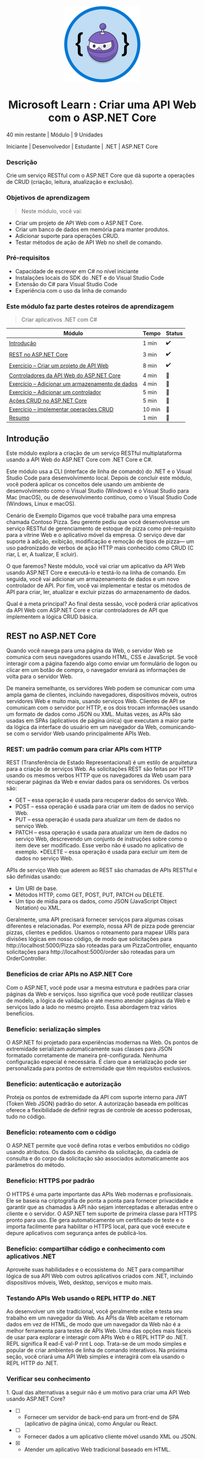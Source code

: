 <div align="center">
   <img src="./assets/microsoft.svg">
   <h1>Microsoft Learn : Criar uma API Web com o ASP.NET Core</h1>
</div>

40 min restante | Módulo | 9 Unidades

Iniciante | Desenvolvedor | Estudante | .NET | ASP.NET Core

<h3> Descrição </h3>
<p> Crie um serviço RESTful com o ASP.NET Core que dá suporte a operações de CRUD (criação, leitura, atualização e exclusão).</p>

<h3> Objetivos de aprendizagem </h3>

>Neste módulo, você vai:

* Criar um projeto de API Web com o ASP.NET Core.
* Criar um banco de dados em memória para manter produtos.
* Adicionar suporte para operações CRUD.
* Testar métodos de ação de API Web no shell de comando.

<h3> Pré-requisitos </h3>

* Capacidade de escrever em C# no nível iniciante
* Instalações locais do SDK do .NET e do Visual Studio Code
* Extensão do C# para Visual Studio Code
* Experiência com o uso da linha de comando

<h3>Este módulo faz parte destes roteiros de aprendizagem</h3>

> Criar aplicativos .NET com C#

| Módulo                                                                                                                                                | Tempo  | Status |
| ----------------------------------------------------------------------------------------------------------------------------------------------------- | ------ | ------ |
| [Introdução](https://docs.microsoft.com/pt-br/learn/modules/build-web-api-aspnet-core/1-introduction)                                                 | 1 min  | ✔️      |
| [REST no ASP.NET Core](https://docs.microsoft.com/pt-br/learn/modules/build-web-api-aspnet-core/2-what-is-rest-in-aspnet)                             | 3 min  | ✔️      |
| [Exercício – Criar um projeto de API Web](https://docs.microsoft.com/pt-br/learn/modules/build-web-api-aspnet-core/3-exercise-create-web-api)         | 8 min  | ✔️      |
| [Controladores da API Web do ASP.NET Core](https://docs.microsoft.com/pt-br/learn/modules/build-web-api-aspnet-core/4-aspnet-controllers)             | 4 min  | 🚧      |
| [Exercício – Adicionar um armazenamento de dados](https://docs.microsoft.com/pt-br/learn/modules/build-web-api-aspnet-core/5-exercise-add-data-store) | 4 min  | 🚧      |
| [Exercício – Adicionar um controlador](https://docs.microsoft.com/pt-br/learn/modules/build-web-api-aspnet-core/6-exercise-add-controller)            | 5 min  | 🚧      |
| [Ações CRUD no ASP.NET Core](https://docs.microsoft.com/pt-br/learn/modules/build-web-api-aspnet-core/7-crud)                                         | 5 min  | 🚧      |
| [Exercício – implementar operações CRUD](https://docs.microsoft.com/pt-br/learn/modules/build-web-api-aspnet-core/8-exercise-implement-crud)          | 10 min | 🚧      |
| [Resumo](https://docs.microsoft.com/pt-br/learn/modules/build-web-api-aspnet-core/9-summary)                                                          | 1 min  | 🚧      |

<h2>Introdução</h2>

Este módulo explora a criação de um serviço RESTful multiplataforma usando a API Web do ASP.NET Core com .NET Core e C#.

Este módulo usa a CLI (interface de linha de comando) do .NET e o Visual Studio Code para desenvolvimento local. Depois de concluir este módulo, você poderá aplicar os conceitos dele usando um ambiente de desenvolvimento como o Visual Studio (Windows) e o Visual Studio para Mac (macOS), ou de desenvolvimento contínuo, como o Visual Studio Code (Windows, Linux e macOS).

Cenário de Exemplo
Digamos que você trabalhe para uma empresa chamada Contoso Pizza. Seu gerente pediu que você desenvolvesse um serviço RESTful de gerenciamento de estoque de pizza como pré-requisito para a vitrine Web e o aplicativo móvel da empresa. O serviço deve dar suporte à adição, exibição, modificação e remoção de tipos de pizza— um uso padronizado de verbos de ação HTTP mais conhecido como CRUD (C riar, L er, A tualizar, E xcluir).

O que faremos?
Neste módulo, você vai criar um aplicativo da API Web usando ASP.NET Core e executá-lo e testá-lo na linha de comando. Em seguida, você vai adicionar um armazenamento de dados e um novo controlador de API. Por fim, você vai implementar e testar os métodos de API para criar, ler, atualizar e excluir pizzas do armazenamento de dados.

Qual é a meta principal?
Ao final desta sessão, você poderá criar aplicativos da API Web com ASP.NET Core e criar controladores de API que implementem a lógica CRUD básica.

<h2>REST no ASP.NET Core</h2>

Quando você navega para uma página da Web, o servidor Web se comunica com seus navegadores usando HTML, CSS e JavaScript. Se você interagir com a página fazendo algo como enviar um formulário de logon ou clicar em um botão de compra, o navegador enviará as informações de volta para o servidor Web.

De maneira semelhante, os servidores Web podem se comunicar com uma ampla gama de clientes, incluindo navegadores, dispositivos móveis, outros servidores Web e muito mais, usando serviços Web. Clientes de API se comunicam com o servidor por HTTP, e os dois trocam informações usando um formato de dados como JSON ou XML. Muitas vezes, as APIs são usadas em SPAs (aplicativos de página única) que executam a maior parte da lógica da interface do usuário em um navegador da Web, comunicando-se com o servidor Web usando principalmente APIs Web.

<h3>REST: um padrão comum para criar APIs com HTTP</h3>

REST (Transferência de Estado Representacional) é um estilo de arquitetura para a criação de serviços Web. As solicitações REST são feitas por HTTP usando os mesmos verbos HTTP que os navegadores da Web usam para recuperar páginas da Web e enviar dados para os servidores. Os verbos são:

* GET – essa operação é usada para recuperar dados do serviço Web.
* POST – essa operação é usada para criar um item de dados no serviço Web.
* PUT – essa operação é usada para atualizar um item de dados no serviço Web.
* PATCH – essa operação é usada para atualizar um item de dados no serviço Web, descrevendo um conjunto de instruções sobre como o item deve ser modificado. Esse verbo não é usado no aplicativo de exemplo.
*DELETE – essa operação é usada para excluir um item de dados no serviço Web.

APIs de serviço Web que aderem ao REST são chamadas de APIs RESTful e são definidas usando:

* Um URI de base.
* Métodos HTTP, como GET, POST, PUT, PATCH ou DELETE.
* Um tipo de mídia para os dados, como JSON (JavaScript Object Notation) ou XML.

Geralmente, uma API precisará fornecer serviços para algumas coisas diferentes e relacionadas. Por exemplo, nossa API de pizza pode gerenciar pizzas, clientes e pedidos. Usamos o roteamento para mapear URIs para divisões lógicas em nosso código, de modo que solicitações para http://localhost:5000/Pizza são roteadas para um PizzaController, enquanto solicitações para http://localhost:5000/order são roteadas para um OrderController.

<h3>Benefícios de criar APIs no ASP.NET Core</h3>

Com o ASP.NET, você pode usar a mesma estrutura e padrões para criar páginas da Web e serviços. Isso significa que você pode reutilizar classes de modelo, a lógica de validação e até mesmo atender páginas da Web e serviços lado a lado no mesmo projeto. Essa abordagem traz vários benefícios.

<h3>Benefício: serialização simples</h3>

O ASP.NET foi projetado para experiências modernas na Web. Os pontos de extremidade serializam automaticamente suas classes para JSON formatado corretamente de maneira pré-configurada. Nenhuma configuração especial é necessária. É claro que a serialização pode ser personalizada para pontos de extremidade que têm requisitos exclusivos.

<h3>Benefício: autenticação e autorização</h3>

Proteja os pontos de extremidade da API com suporte interno para JWT (Token Web JSON) padrão do setor. A autorização baseada em políticas oferece a flexibilidade de definir regras de controle de acesso poderosas, tudo no código.

<h3>Benefício: roteamento com o código</h3>

O ASP.NET permite que você defina rotas e verbos embutidos no código usando atributos. Os dados do caminho da solicitação, da cadeia de consulta e do corpo da solicitação são associados automaticamente aos parâmetros do método.

<h3>Benefício: HTTPS por padrão</h3>

O HTTPS é uma parte importante das APIs Web modernas e profissionais. Ele se baseia na criptografia de ponta a ponta para fornecer privacidade e garantir que as chamadas à API não sejam interceptadas e alteradas entre o cliente e o servidor. O ASP.NET tem suporte de primeira classe para HTTPS pronto para uso. Ele gera automaticamente um certificado de teste e o importa facilmente para habilitar o HTTPS local, para que você execute e depure aplicativos com segurança antes de publicá-los.

<h3>Benefício: compartilhar código e conhecimento com aplicativos .NET</h3>

Aproveite suas habilidades e o ecossistema do .NET para compartilhar lógica de sua API Web com outros aplicativos criados com .NET, incluindo dispositivos móveis, Web, desktop, serviços e muito mais.

<h3>Testando APIs Web usando o REPL HTTP do .NET</h3>

Ao desenvolver um site tradicional, você geralmente exibe e testa seu trabalho em um navegador da Web. As APIs da Web aceitam e retornam dados em vez de HTML, de modo que um navegador da Web não é a melhor ferramenta para testes de APIs Web. Uma das opções mais fáceis de usar para explorar e interagir com APIs Web é o REPL HTTP do .NET. REPL significa R ead-E val-P rint L oop. Trata-se de um modo simples e popular de criar ambientes de linha de comando interativos. Na próxima seção, você criará uma API Web simples e interagirá com ela usando o REPL HTTP do .NET.

<h3>Verificar seu conhecimento</h3>
1. Qual das alternativas a seguir não é um motivo para criar uma API Web usando ASP.NET Core?

- [ ] - Fornecer um servidor de back-end para um front-end de SPA (aplicativo de página única), como Angular ou React.
- [ ] - Fornecer dados a um aplicativo cliente móvel usando XML ou JSON.
- [x] - Atender um aplicativo Web tradicional baseado em HTML.


<h2></h2>
<h2></h2>
<h2></h2>
<h2></h2>
<h2></h2>
<h2></h2>
<h2></h2>
